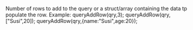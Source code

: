 Number of rows to add to the query or a struct/array containing the data tp populate the row.
		Example:
		queryAddRow(qry,3);
		queryAddRow(qry,["Susi",20]);
		queryAddRow(qry,{name:"Susi",age:20});